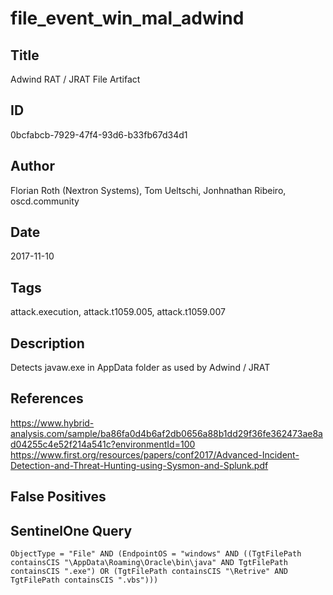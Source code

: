 # file_event_win_mal_adwind

## Title
Adwind RAT / JRAT File Artifact

## ID
0bcfabcb-7929-47f4-93d6-b33fb67d34d1

## Author
Florian Roth (Nextron Systems), Tom Ueltschi, Jonhnathan Ribeiro, oscd.community

## Date
2017-11-10

## Tags
attack.execution, attack.t1059.005, attack.t1059.007

## Description
Detects javaw.exe in AppData folder as used by Adwind / JRAT

## References
https://www.hybrid-analysis.com/sample/ba86fa0d4b6af2db0656a88b1dd29f36fe362473ae8ad04255c4e52f214a541c?environmentId=100
https://www.first.org/resources/papers/conf2017/Advanced-Incident-Detection-and-Threat-Hunting-using-Sysmon-and-Splunk.pdf

## False Positives


## SentinelOne Query
```
ObjectType = "File" AND (EndpointOS = "windows" AND ((TgtFilePath containsCIS "\AppData\Roaming\Oracle\bin\java" AND TgtFilePath containsCIS ".exe") OR (TgtFilePath containsCIS "\Retrive" AND TgtFilePath containsCIS ".vbs")))

```